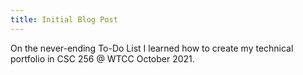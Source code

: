 ```yaml
---
title: Initial Blog Post
---
```

On the never-ending To-Do List
I learned how to create my technical portfolio in CSC 256 @ WTCC October 2021.

